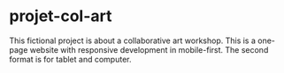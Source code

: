 # projet-col-art
This fictional project is about a collaborative art workshop.
This is a one-page website with responsive development in mobile-first. The second format is for tablet and computer.
